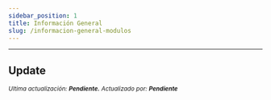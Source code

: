 ```yaml
---
sidebar_position: 1
title: Información General
slug: /informacion-general-modulos
---
```


***

## Update

<div class="ultima-actualizacion">
  <small>
    <i>
      Ultima actualización:
      <b> Pendiente.</b>
    </i>
  </small>

  <small>
    <i>
      Actualizado por:
      <b> Pendiente</b>
    </i>
  </small>
</div>